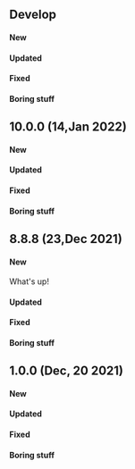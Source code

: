 ## Develop

#### New

#### Updated

#### Fixed

#### Boring stuff

## 10.0.0 (14,Jan 2022)

#### New

#### Updated

#### Fixed

#### Boring stuff

## 8.8.8 (23,Dec 2021)
 
#### New

What's up!

#### Updated
 
#### Fixed
 
#### Boring stuff

## 1.0.0 (Dec, 20 2021)
 
#### New

#### Updated
 
#### Fixed

#### Boring stuff
